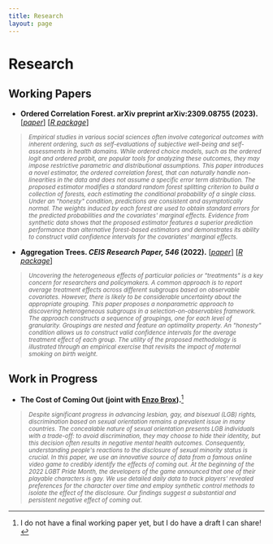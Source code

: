 ```yaml
---
title: Research
layout: page
---
```


# Research

## Working Papers
- <b>**Ordered Correlation Forest.** arXiv preprint arXiv:2309.08755 (2023).</b>
[[*paper*]](https://arxiv.org/abs/2309.08755)
[[*R package*]](https://riccardo-df.github.io/ocf/)

> <sub> *Empirical studies in various social sciences often involve categorical outcomes with inherent ordering, such as self-evaluations of subjective well-being and self-assessments in health domains. While ordered choice models, such as the ordered logit and ordered probit, are popular tools for analyzing these outcomes, they may impose restrictive parametric and distributional assumptions. This paper introduces a novel estimator, the ordered correlation forest, that can naturally handle non-linearities in the data and does not assume a specific error term distribution. The proposed estimator modifies a standard random forest splitting criterion to build a collection of forests, each estimating the conditional probability of a single class. Under an "honesty" condition, predictions are consistent and asymptotically normal. The weights induced by each forest are used to obtain standard errors for the predicted probabilities and the covariates' marginal effects. Evidence from synthetic data shows that the proposed estimator features a superior prediction performance than alternative forest-based estimators and demonstrates its ability to construct valid confidence intervals for the covariates' marginal effects.*

- <b>**Aggregation Trees.** *CEIS Research Paper, 546* (2022).</b>
[[*paper*]](https://papers.ssrn.com/sol3/papers.cfm?abstract_id=4304256)
[[*R package*]](https://riccardo-df.github.io/aggTrees/index.html)

> <sub> *Uncovering the heterogeneous effects of particular policies or "treatments" is a key concern for researchers and policymakers. A common approach is to report average treatment effects across different subgroups based on observable covariates. However, there is likely to be considerable uncertainty about the appropriate grouping. This paper proposes a nonparametric approach to discovering heterogeneous subgroups in a selection-on-observables framework. The approach constructs a sequence of groupings, one for each level of granularity. Groupings are nested and feature an optimality property. An "honesty" condition allows us to construct valid confidence intervals for the average treatment effect of each group. The utility of the proposed methodology is illustrated through an empirical exercise that revisits the impact of maternal smoking on birth weight.* </sub>

## Work in Progress
- <b>**The Cost of Coming Out** (joint with [Enzo Brox](https://sites.google.com/view/ebrox)).</b>[^1]

> <sub> *Despite significant progress in advancing lesbian, gay, and bisexual (LGB) rights, discrimination based on sexual orientation remains a prevalent issue in many countries. The concealable nature of sexual orientation presents LGB individuals with a trade-off: to avoid discrimination, they may choose to hide their identity, but this decision often results in negative mental health outcomes. Consequently, understanding people's reactions to the disclosure of sexual minority status is crucial. In this paper, we use an innovative source of data from a famous online video game to credibly identify the effects of coming out. At the beginning of the 2022 LGBT Pride Month, the developers of the game announced that one of their playable characters is gay. We use detailed daily data to track players’ revealed preferences for the character over time and employ synthetic control methods to isolate the effect of the disclosure. Our findings suggest a substantial and persistent negative effect of coming out.* </sub>

[^1]: I do not have a final working paper yet, but I do have a draft I can share!
